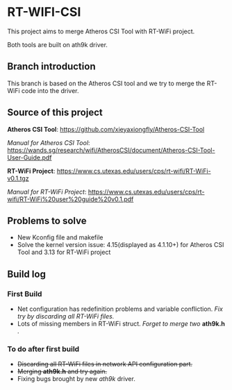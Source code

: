 # RT-WIFI-CSI
This project aims to merge Atheros CSI Tool with RT-WiFi project.

Both tools are built on ath9k driver.
## Branch introduction
This branch is based on the Atheros CSI tool and we try to merge the RT-WiFi code into the driver.
## Source of this project
**Atheros CSI Tool**: https://github.com/xieyaxiongfly/Atheros-CSI-Tool

*Manual for Atheros CSI Tool*: https://wands.sg/research/wifi/AtherosCSI/document/Atheros-CSI-Tool-User-Guide.pdf

**RT-WiFi Project**: https://www.cs.utexas.edu/users/cps/rt-wifi/RT-WiFi-v0.1.tgz

*Manual for RT-WiFi Project*: https://www.cs.utexas.edu/users/cps/rt-wifi/RT-WiFi%20user%20guide%20v0.1.pdf

## Problems to solve
* New Kconfig file and makefile
* Solve the kernel version issue: 4.15(displayed as 4.1.10+) for Atheros CSI Tool and 3.13 for RT-WiFi project
## Build log
### First Build 
* Net configuration has redefinition problems and variable confliction. *Fix try by discarding all RT-WiFi files.*
* Lots of missing members in RT-WiFi struct. *Forget to merge two* **ath9k.h** *.*
### To do after first build
* ~~Discarding all RT-WiFi files in network API configuration part.~~
* ~~Merging **ath9k.h** and try again.~~
* Fixing bugs brought by new *ath9k* driver.

